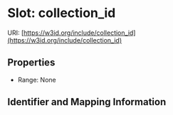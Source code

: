 # Slot: collection_id

URI: [https://w3id.org/include/collection_id](https://w3id.org/include/collection_id)



<!-- no inheritance hierarchy -->


## Properties

 * Range: None



## Identifier and Mapping Information





